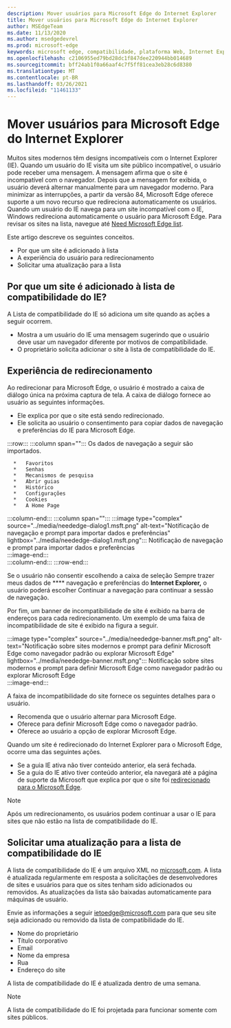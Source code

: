 ```yaml
---
description: Mover usuários para Microsoft Edge do Internet Explorer
title: Mover usuários para Microsoft Edge do Internet Explorer
author: MSEdgeTeam
ms.date: 11/13/2020
ms.author: msedgedevrel
ms.prod: microsoft-edge
keywords: microsoft edge, compatibilidade, plataforma Web, Internet Explorer
ms.openlocfilehash: c2106955ed79bd28dc1f847dee220944bb014689
ms.sourcegitcommit: bff24ab1f0a66aaf4c7f5ff81cea3eb28c6d8380
ms.translationtype: MT
ms.contentlocale: pt-BR
ms.lasthandoff: 03/26/2021
ms.locfileid: "11461133"
---
```

# <a name="moving-users-to-microsoft-edge-from-internet-explorer"></a>Mover usuários para Microsoft Edge do Internet Explorer  

Muitos sites modernos têm designs incompatíveis com o Internet Explorer \(IE\).  Quando um usuário do IE visita um site público incompatível, o usuário pode receber uma mensagem.  A mensagem afirma que o site é incompatível com o navegador.  Depois que a mensagem for exibida, o usuário deverá alternar manualmente para um navegador moderno.  Para minimizar as interrupções, a partir da versão 84, Microsoft Edge oferece suporte a um novo recurso que redireciona automaticamente os usuários.  Quando um usuário do IE navega para um site incompatível com o IE, Windows redireciona automaticamente o usuário para Microsoft Edge.  Para revisar os sites na lista, navegue até [Need Microsoft Edge list][MicrosoftEdgeNeededgeV1].

Este artigo descreve os seguintes conceitos.  

*   Por que um site é adicionado à lista  
*   A experiência do usuário para redirecionamento  
*   Solicitar uma atualização para a lista  
    
## <a name="why-is-a-website-added-to-the-ie-compatibility-list"></a>Por que um site é adicionado à lista de compatibilidade do IE?  

A Lista de compatibilidade do IE só adiciona um site quando as ações a seguir ocorrem.  

*   Mostra a um usuário do IE uma mensagem sugerindo que o usuário deve usar um navegador diferente por motivos de compatibilidade.  
*   O proprietário solicita adicionar o site à lista de compatibilidade do IE.  

## <a name="redirection-experience"></a>Experiência de redirecionamento

Ao redirecionar para Microsoft Edge, o usuário é mostrado a caixa de diálogo única na próxima captura de tela.  A caixa de diálogo fornece ao usuário as seguintes informações.  

*   Ele explica por que o site está sendo redirecionado.  
*   Ele solicita ao usuário o consentimento para copiar dados de navegação e preferências do IE para Microsoft Edge.  

:::row:::
   :::column span="":::
      Os dados de navegação a seguir são importados.  
      
      *   Favoritos  
      *   Senhas  
      *   Mecanismos de pesquisa  
      *   Abrir guias  
      *   Histórico  
      *   Configurações  
      *   Cookies  
      *   A Home Page  
   :::column-end:::
   :::column span="":::
      :::image type="complex" source="../media/neededge-dialog1.msft.png" alt-text="Notificação de navegação e prompt para importar dados e preferências" lightbox="../media/neededge-dialog1.msft.png":::
         Notificação de navegação e prompt para importar dados e preferências  
      :::image-end:::  
   :::column-end:::
:::row-end:::

Se o usuário não consentir escolhendo a caixa de seleção Sempre trazer meus dados de **** navegação e preferências do **Internet Explorer,** o usuário poderá escolher Continuar a navegação para continuar a sessão   de navegação.  

Por fim, um banner de incompatibilidade de site é exibido na barra de endereços para cada redirecionamento.  Um exemplo de uma faixa de incompatibilidade de site é exibido na figura a seguir.

:::image type="complex" source="../media/neededge-banner.msft.png" alt-text="Notificação sobre sites modernos e prompt para definir Microsoft Edge como navegador padrão ou explorar Microsoft Edge" lightbox="../media/neededge-banner.msft.png":::
   Notificação sobre sites modernos e prompt para definir Microsoft Edge como navegador padrão ou explorar Microsoft Edge  
:::image-end:::

A faixa de incompatibilidade do site fornece os seguintes detalhes para o usuário.  

*   Recomenda que o usuário alternar para Microsoft Edge.  
*   Oferece para definir Microsoft Edge como o navegador padrão.  
*   Oferece ao usuário a opção de explorar Microsoft Edge.    
    
Quando um site é redirecionado do Internet Explorer para o Microsoft Edge, ocorre uma das seguintes ações.

*   Se a guia IE ativa não tiver conteúdo anterior, ela será fechada.  
*   Se a guia do IE ativo tiver conteúdo anterior, ela navegará até a página de suporte da Microsoft que explica por que o site foi [redirecionado para o Microsoft Edge][MicrosoftSupportOfficeTheWebsiteYouWereTryingToReachDoesntWorkWithInternetExplorer].  

> [!NOTE]
> Após um redirecionamento, os usuários podem continuar a usar o IE para sites que não estão na lista de compatibilidade do IE.  

## <a name="request-an-update-to-the-ie-compatibility-list"></a>Solicitar uma atualização para a lista de compatibilidade do IE  

A lista de compatibilidade do IE é um arquivo XML no [microsoft.com][MicrosoftOfficialHome].  A lista é atualizada regularmente em resposta a solicitações de desenvolvedores de sites e usuários para que os sites tenham sido adicionados ou removidos.  As atualizações da lista são baixadas automaticamente para máquinas de usuário.  

Envie as informações a seguir [ietoedge@microsoft.com][MailtoMicrosoftIetoedge] para que seu site seja adicionado ou removido da lista de compatibilidade do IE.    

*   Nome do proprietário  
*   Título corporativo  
*   Email  
*   Nome da empresa  
*   Rua  
*   Endereço do site  
    
A lista de compatibilidade do IE é atualizada dentro de uma semana.

> [!NOTE]
> A lista de compatibilidade do IE foi projetada para funcionar somente com sites públicos.  

<!-- links -->  

[MailtoMicrosoftIetoedge]: mailto:ietoedge@microsoft.com "Envie um email para ietoedge@microsoft.com"  

[MicrosoftOfficialHome]: https://www.microsoft.com "Microsoft Official Home"  

[MicrosoftEdgeNeededgeV1]:  https://edge.microsoft.com/neededge/v1 "Precisa Microsoft Edge lista v1 xml | Microsoft Edge"  

[MicrosoftSupportOfficeTheWebsiteYouWereTryingToReachDoesntWorkWithInternetExplorer]: https://support.microsoft.com/office/the-website-you-were-trying-to-reach-doesn-t-work-with-internet-explorer-8f5fc675-cd47-414c-9535-12821ddfc554 "O site que você estava tentando alcançar não funciona com o Internet Explorer | Microsoft Office Suporte"  
